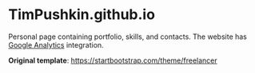 # TimPushkin.github.io

Personal page containing portfolio, skills, and contacts. The website has [Google Analytics](https://analytics.google.com) integration.

**Original template**: https://startbootstrap.com/theme/freelancer
